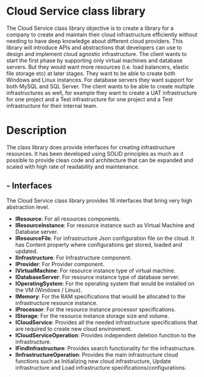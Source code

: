 
# Cloud Service class library
The Cloud Service class library objective is to create a library for a company to create and maintain their cloud infrastructure efficiently without needing to have deep knowledge about different cloud providers. This library will introduce APIs and abstractions that developers can use to design and implement cloud agnostic infrastructure. The client wants to start the first phase by supporting only virtual machines and database servers. But they would want more resources (i.e. load balancers, elastic file storage etc) at later stages. They want to be able to create both Windows and Linux instances. For database servers they want support for both MySQL and SQL Server. The client wants to be able to create multiple infrastructures as well, for example they want to create a UAT infrastructure for one project and a Test infrastructure for one project and a Test infrastructure for their internal team.

# Description
The class library does provide interfaces for creating infrastructure resources. It has been developed using SOLID principles as much as it possible to provide clean code and architecture that can be expanded and scaled with high rate of readability and maintenance.

## - Interfaces
The Cloud Service class library provides 16 interfaces that bring very high abstraction level.

- **IResource**: For all resources components.
- **IResourceInstance**: For resource instance such as Virtual Machine and Database server.
- **IResourceFile**: For infrastructure Json configuration file on the cloud. It has Content property where configurations get stored, loaded and updated.
 - **IInfrastructure**: For Infrastructure component.
 - **IProvider**: For Provider component.
 - **IVirtualMachine**: For resource instance type of virtual machine.
 - **IDatabaseServer**: For resource instance type of database server.
 - **IOperatingSystem**: For the operating system that would be installed on the VM (Windows / Linux).
 - **IMemory**: For the RAM specifications that would be allocated to the infrastructure resource instance.
 - **IProcessor**: For the resource instance processor specifications.
 - **IStorage**: For the resource instance storage size and volume.
 - **ICloudService**: Provides all the needed infrastructure specifications that are required to create new cloud environment.
 - **ICloudServiceOperation**: Provides independent deletion function to the infrastructure.
 - **IFindInfrastructure**: Provides search functionality for the infrastructure.
 - **IInfrastructureOperation**: Provides the main infrastructure cloud functions such as Initializing new cloud infrastructure, Update infrastructure and Load infrastructure specifications/configurations.
